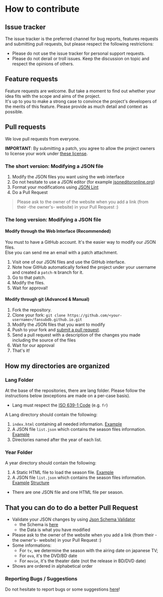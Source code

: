 # How to contribute

## Issue tracker

The issue tracker is the preferred channel for bug reports, features requests and submitting pull requests, but please respect the following restrictions:

 * Please do not use the issue tracker for personal support requests.
 * Please do not derail or troll issues. Keep the discussion on topic and respect the opinions of others.

## Feature requests

Feature requests are welcome. But take a moment to find out whether your idea fits with the scope and aims of the project.<br>It's up to you to make a strong case to convince the project's developers of the merits of this feature. Please provide as much detail and context as possible.

## Pull requests 

We love pull requests from everyone.

**IMPORTANT**: By submitting a patch, you agree to allow the project owners to license your work under [these license][License].

### The short version: Modifying a JSON file

1. Modify the JSON files you want using the web interface
2. Do not hesitate to use a JSON editor (for example [jsoneditoronline.org][JSONEditor])
3. Format your modifications using [JSON Lint][JSONFormat]
4. Do a Pull Request

> Please ask to the owner of the website when you add a link (from their -the owner's- website) in your Pull Request :)

### The long version: Modifying a JSON file

#### Modify through the Web Interface (Recommended)

You must to have a GitHub account. It's the easier way to modify our JSON files.
<br>Else you can send me an email with a patch attachment.

1. Visit one of our JSON files and use the GitHub interface.
2. Note how GitHub automatically forked the project under your username and created a `patch-N` branch for it.
3. Go to that patch.
4. Modify the files.
5. Wait for approval!

#### Modify through git (Advanced & Manual)

 1. Fork the repository.
 2. Clone your fork: ```git clone https://github.com/<your-username>/fansubdb.github.io.git```
 2. Modify the JSON files that you want to modify
 3. Push to your fork and [submit a pull request][pr].
 4. Send a pull request with a description of the changes you made including the source of the files
 5. Wait for our approval
 6. That's it!

## How my directories are organized

### Lang Folder

At the base of the repositories, there are lang folder. Please follow the instructions below (exceptions are made on a per-case basis).

* Lang must respect the [ISO 639-1 Code][ISOCode] (e.g. ```fr```)

A Lang directory should contain the following:

1. `index.html` containing all needed information. [Example][index]
2. A JSON file `list.json` which contains the season files information. [Example][list]
3. Directories named after the year of each list.

### Year Folder

A year directory should contain the following:

1. A Static HTML file to load the season file. [Example][seasonHTML]
2. A JSON file `list.json` which contains the season files information. [Example][seasonJSON] [Structure][struct]
  * There are one JSON file and one HTML file per season.
  
## That you can do to do a better Pull Request

* Validate your JSON changes by using [Json Schema Validator][JSONValidator]
  * the Schema is [here][schemaJSON]
  * the Data is what you have modified
* Please ask to the owner of the website when you add a link (from their -the owner's- website) in your Pull Request :)
* Some informations:
  * For `tv`, we determine the season with the airing date on japanese TV;
  * For `ova`, it's the DVD/BD date
  * For `movie`, it's the theater date (not the release in BD/DVD date)
* Shows are ordered in alphabetical order

### Reporting Bugs / Suggestions

Do not hesitate to report bugs or some suggestions [here][NEWIssue]!

[pr]: https://github.com/FansubDB/fansubdb.github.io/compare/
[JSONEditor]: https://www.jsoneditoronline.org
[JSONFormat]: http://jsonlint.com
[index]: fr/index.html
[list]: fr/list.json
[seasonHTML]: fr/2014/automne.html
[seasonJSON]: fr/2014/automne.json
[struct]: README.md#the-json-file-of-the-season-animes
[JSONValidator]: http://json-schema-validator.herokuapp.com
[schemaJSON]: season-schema.json
[NEWIssue]: https://github.com/FansubDB/fansubdb.github.io/issues/new
[ISOCode]: http://www.loc.gov/standards/iso639-2/php/code_list.php
[License]: README.md#license
